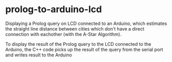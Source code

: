 # prolog-to-arduino-lcd
Displaying a Prolog query on LCD connected to an Arduino, which estimates the straight line distance between cities which don't have a direct connection with eachother (with the A-Star Algorithm).

To display the result of the  Prolog query to the LCD connected to the Arduino, the C++ code picks up the result of the query from the serial port and writes result to the Arduino
